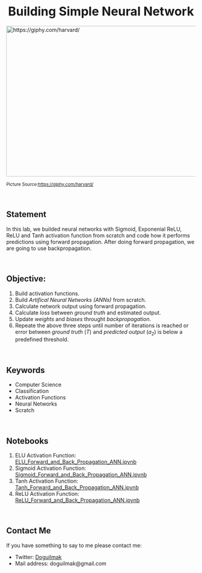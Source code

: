<h1  align=center><font  size = 6>Building Simple Neural Network</font></h1>

<img  src="https://i.giphy.com/media/9N2UvCx7wXLnG/giphy.webp"  height=400  width=1000  alt="https://giphy.com/harvard/"> 

<small>Picture Source:<a  href="https://giphy.com/harvard/">https://giphy.com/harvard/</a></small>

<br>

<h2>Statement</h2>

<p>In this lab, we builded neural networks with Sigmoid, Exponenial ReLU, ReLU and Tanh activation function from scratch and code how it performs predictions using forward propagation. After doing forward propagation, we are going to use backpropagation.</p>

<br>

<h2>Objective:</h2>
<ol>
	<li>Build activation functions.</li>
	<li>Build <i>Artifical Neural Networks (ANNs)</i> from scratch.</li>
	<li>Calculate network output using forward propagation.</li>
	<li>Calculate <i>loss</i> between <i>ground truth</i> and estimated output.</li>
	<li>Update <i>weights</i> and <i>biases</i> throught <i>backpropagation</i>.</li>
	<li>Repeate the above three steps until number of iterations is reached or error between <i>ground truth</i> (<i>T</i>) and <i>predicted output</i> (<i>a<sub>2</sub></i>) is below a predefined threshold.</li>
</ol>  

<br>  

<h2>Keywords</h2>
<ul>
	<li>Computer Science</li>
	<li>Classification</li>
	<li>Activation Functions</li>
	<li>Neural Networks</li>
	<li>Scratch</li>
</ul>

<br>

<h2>Notebooks</h2>

<ol>
	<li>ELU Activation Function: <a href="https://github.com/doguilmak/Building-Simple-Neural-Network/blob/main/ELU_Forward_and_Back_Propagation_ANN.ipynb">ELU_Forward_and_Back_Propagation_ANN.ipynb</a></li>
	<li>Sigmoid Activation Function: <a href="https://github.com/doguilmak/Building-Simple-Neural-Network/blob/main/Sigmoid_Forward_and_Back_Propagation_ANN.ipynb">Sigmoid_Forward_and_Back_Propagation_ANN.ipynb</a></li>
	<li>Tanh Activation Function: <a href="https://github.com/doguilmak/Building-Simple-Neural-Network/blob/main/Tanh_Forward_and_Back_Propagation_ANN.ipynb">Tanh_Forward_and_Back_Propagation_ANN.ipynb</a></li>
	<li>ReLU Activation Function: <a href="https://github.com/doguilmak/Building-Simple-Neural-Network/blob/main/ReLU_Forward_and_Back_Propagation_ANN.ipynb">ReLU_Forward_and_Back_Propagation_ANN.ipynb</a></li>
</ol>

<br>

<h2>Contact Me</h2>

<p>If you have something to say to me please contact me:</p>  

<ul>
	<li>Twitter: <a  href="https://twitter.com/Doguilmak">Doguilmak</a></li>
	<li>Mail address: doguilmak@gmail.com</li>
</ul>
